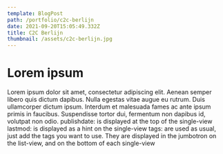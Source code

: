 ```yaml
---
template: BlogPost
path: /portfolio/c2c-berlijn
date: 2021-09-20T15:05:49.332Z
title: C2C Berlijn
thumbnail: /assets/c2c-berlijn.jpg
---
```

# Lorem ipsum
Lorem ipsum dolor sit amet, consectetur adipiscing elit. Aenean semper libero quis dictum dapibus. Nulla egestas vitae augue eu rutrum. Duis ullamcorper dictum ipsum. Interdum et malesuada fames ac ante ipsum primis in faucibus. Suspendisse tortor dui, fermentum non dapibus id, volutpat non odio.
publishdate: is displayed at the top of the single-view
lastmod: is displayed as a hint on the single-view
tags: are used as usual, just add the tags you want to use. They are displayed in the jumbotron on the list-view, and on the bottom of each single-view


